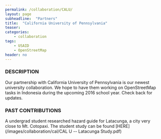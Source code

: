 ```yaml
---
permalink: /collaboration/CALU/
layout: page
subheadline:  "Partners"
title:  "California University of Pennsylvania"
teaser: 
categories:
    - collaboration
tags:
    - USAID
    - OpenStreetMap
header: no
---
```



### DESCRIPTION
Our partnership with California University of Pennsylvania is our newest university collaboration. We hope to have them working on OpenStreetMap tasks in Indonesia during the upcoming 2016 school year. Check back for updates. 

### PAST CONTRIBUTIONS
A undergrad student researched hazard guide for Latacunga, a city very close to Mt. Cotopaxi. The student study can be found [HERE](/images/collaboration/cal/CAL U -- Latacunga Study.pdf)